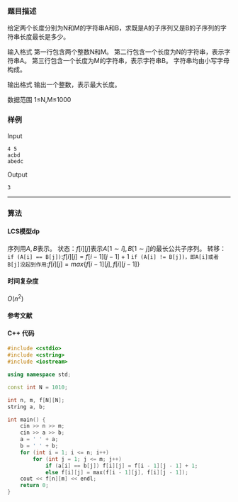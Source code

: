 ### 题目描述

给定两个长度分别为N和M的字符串A和B，求既是A的子序列又是B的子序列的字符串长度最长是多少。

输入格式
第一行包含两个整数N和M。
第二行包含一个长度为N的字符串，表示字符串A。
第三行包含一个长度为M的字符串，表示字符串B。
字符串均由小写字母构成。

输出格式
输出一个整数，表示最大长度。

数据范围
1≤N,M≤1000 

### 样例

Input

```
4 5
acbd
abedc
```

Output

```
3
```

----------

### 算法
#### LCS模型dp

序列用$A, B$表示。
状态：$f[i][j]$表示$A[1 \sim i], B[1 \sim j]$的最长公共子序列。
转移：`if (A[i] == B[j])`:$f[i][j] = f[i - 1][j - 1] + 1$
`if (A[i] != B[j])，即A[i]或者B[j]没起到作用`:$f[i][j] = max\{f[i - 1][j], f[i][j - 1]\}$

#### 时间复杂度

$O(n^2)$

#### 参考文献

#### C++ 代码

``` cpp
#include <cstdio>
#include <cstring>
#include <iostream>

using namespace std;

const int N = 1010;

int n, m, f[N][N];
string a, b;

int main() {
    cin >> n >> m;
    cin >> a >> b;
    a = ' ' + a;
    b = ' ' + b;
    for (int i = 1; i <= n; i++)
        for (int j = 1; j <= m; j++)
            if (a[i] == b[j]) f[i][j] = f[i - 1][j - 1] + 1;
            else f[i][j] = max(f[i - 1][j], f[i][j - 1]);
    cout << f[n][m] << endl;
    return 0;
}
```